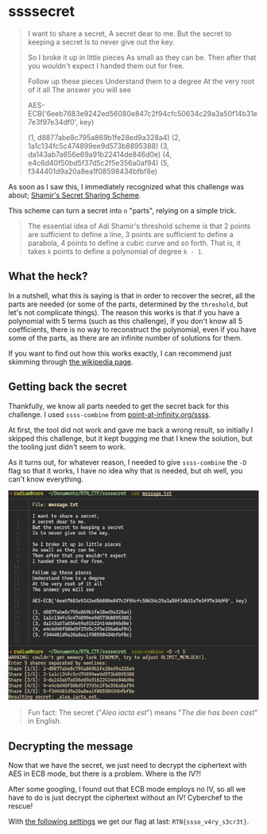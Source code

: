 # ssssecret

> I want to share a secret,
> A secret dear to me.
> But the secret to keeping a secret
> Is to never give out the key.
>  
> So I broke it up in little pieces
> As small as they can be.
> Then after that you wouldn't expect
> I handed them out for free.
>  
> Follow up these pieces
> Understand them to a degree
> At the very root of it all
> The answer you will see
>  
> AES-ECB('6eeb7683e9242ed56080e847c2f94cfc50634c29a3a50f14b31e7e3f97e34df0', key)
>  
> (1, d8877abe8c795a869b1fe28ed9a328a4)
> (2, 1a1c134fc5c474899ee9d573b8895388)
> (3, da143ab7a656e69a91b22414de846d0e)
> (4, e4c6d40f50bd5f37d5c2f5e356a0af94)
> (5, f344401d9a20a8ea1f08598434bfbf8e)

As soon as I saw this, I immediately recognized what this challenge was about; [Shamir's Secret Sharing Scheme](https://en.wikipedia.org/wiki/Shamir%27s_Secret_Sharing).

This scheme can turn a secret into `n` "parts", relying on a simple trick.

> The essential idea of Adi Shamir's threshold scheme is that 2 points are sufficient to define a line, 3 points are sufficient to define a parabola, 4 points to define a cubic curve and so forth. That is, it takes ```k``` points to define a polynomial of degree ```k - 1```.

## What the heck?

In a nutshell, what this is saying is that in order to recover the secret, all the parts are needed (or some of the parts, determined by the `threshold`, but let's not complicate things). The reason this works is that if you have a polynomial with 5 terms (such as this challenge), if you don't know all 5 coefficients, there is no way to reconstruct the polynomial, even if you have some of the parts, as there are an infinite number of solutions for them.

If you want to find out how this works exactly, I can recommend just skimming through [the wikipedia page](https://en.wikipedia.org/wiki/Shamir%27s_Secret_Sharing).

## Getting back the secret

Thankfully, we know all parts needed to get the secret back for this challenge. I used `ssss-combine` from [point-at-infinity.org/ssss](http://point-at-infinity.org/ssss/).

At first, the tool did not work and gave me back a wrong result, so initially I skipped this challenge, but it kept bugging me that I knew the solution, but the tooling just didn't seem to work.

As it turns out, for whatever reason, I needed to give `ssss-combine` the `-D` flag so that it works, I have no idea why that is needed, but oh well, you can't know everything.

![Getting back the secret via `ssss-combine`](ssss.png)

> Fun fact: The secret ("*Alea iacta est*") means "*The die has been cast*" in English.

## Decrypting the message

Now that we have the secret, we just need to decrypt the ciphertext with AES in ECB mode, but there is a problem. Where is the IV?!

After some googling, I found out that ECB mode employs no IV, so all we have to do is just decrypt the ciphertext without an IV! Cyberchef to the rescue!

With [the following settings](https://gchq.github.io/CyberChef/#recipe=AES_Decrypt(%7B'option':'UTF8','string':'_alea_iacta_est_'%7D,%7B'option':'Hex','string':''%7D,'ECB','Hex','Raw',%7B'option':'Hex','string':''%7D)&input=NmVlYjc2ODNlOTI0MmVkNTYwODBlODQ3YzJmOTRjZmM1MDYzNGMyOWEzYTUwZjE0YjMxZTdlM2Y5N2UzNGRmMA) we get our flag at last: `RTN{ssso_v4ry_s3cr3t}`.
